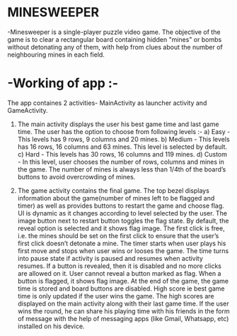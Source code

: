 # MINESWEEPER

-Minesweeper is a single-player puzzle video game. The objective of the game is to clear a rectangular board containing hidden "mines" or bombs without detonating any of them, with help from clues about the number of neighbouring mines in each field.

# -Working of app :-
 The app containes 2 activities- MainActivity as launcher activity and GameActivity.
 1. The main activity displays the user his best game time and last game time.
    The user has the option to choose from following levels :-
     a) Easy - This levels has 9 rows, 9 columns and 20 mines.
     b) Medium - This levels has 16 rows, 16 columns and 63 mines. This level is selected by default.
     c) Hard - This levels has 30 rows, 16 columns and 119 mines.
     d) Custom - In this level, user chooses the number of rows, columns and mines in the game.
    The number of mines is always less than 1/4th of the board’s buttons to avoid overcrowding of mines.
   
 2. The game activity contains the final game. The top bezel displays information about the game(number   of   mines left to be flagged and timer) as well as provides buttons to restart the game and choose 	flag. UI is dynamic as it changes according to level selected by the user.
	The image button next to restart button toggles the flag state. By default, the reveal option is selected and it shows flag image.
	The first click is free, i.e. the mines should be set on the first click to ensure that the user’s first click doesn’t detonate a mine.
	The timer starts when user plays his first move and stops when user wins or looses the game. The time turns into pause state if activity is paused and resumes when activity resumes.
	If a button is revealed, then it is disabled and no more clicks are allowed on it. User cannot reveal a button marked as flag. When a button is flagged, it shows flag image.
	At the end of the game, the game time is stored and board buttons are disabled. High score ie best game time is only updated if the user wins the game. The high scores are displayed on the main activity along with their last game time.
	If the user wins the round, he can share his playing time with his friends in the form of message with the help of messaging apps (like Gmail, Whatsapp, etc) installed on his device.
	
